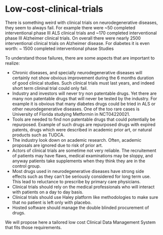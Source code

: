 # Low-cost-clinical-trials
There is something weird with clinical trials on neurodegenerative diseases, they seem to always fail.
For example there were ~50 completed interventional phase III ALS clinical trials and ~170 completed interventional  phase III Alzheimer clinical trials. On overall there were nearly 2500 interventional clinical trials on Alzheimer disease. For diabetes it is even worth: ~ 1500 completed interventional phase Studies

To understand those failures, there are some aspects that are important to realize:
- Chronic diseases, and specially neurodegenerative diseases will certainly not show obvious improvement during the 6 months duration of good clinical studies. Such clinical trials must last years, and indeed short term clininal trial could only fail.
- Industry and investors will never try non patentable drugs. Yet there are many non patentable drugs that will never be tested by the industry. For example it is obvious that many diabetes drugs could be tried in ALS or other neurodegenerative diseases. One of the too rare cases is University of Florida studying Metformin in NCT04220021.
- Tools are needed to find non patentable drugs that could potentially be repurposed. Example of such drugs are repurposed drugs with expired patents, drugs which were described in academic prior art, or natural products such as TUDCA.
- The industry look down on academic research. Often, academic proposals are ignored due to risk of prior art.
- Actors of clinical trials are sometime not very reliable. The recruitement of patients may have flaws, medical examinations may be sloppy, and anyway patients take supplements when they think they are in the control group.
- Most drugs used in neurodegenerative diseases have strong side effects such as they can't be seriously considered for long term use. This lead to reluctance to prescribe by primary care physicians.
- Clinical trials should rely on the medical professionals who will interact with patients on a day to day basis.
- Clinical trials should use Haley platform like methodologies to make sure that no patient is left only with placebo.
- Hosted software should manage the double blinded procurement of drugs.

We will propose here a tailored low cost Clinical Data Management System that fits those requirements. 
